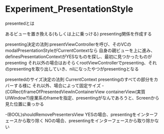 # Experiment_PresentationStyle


presentedとは

あるビューを置き換える(もしくは上に乗っける)
presenting関係を作成する

presenting決定の法則:presentViewControllerを呼び、そのVCのmodalPresentationStyleがCurrentContextなら
自身の親ビューを上に進み、definesPresentationContextがYESなものを探し、最初に見つかったものがpresenting
それ以外の場合はおそらくrootViewControllerでpresenting、それのpresentingを取り出していき、nilになったやつがpresentingとなる

presentedのサイズ決定の法則
CurrentContext presentingのすべての部分をカバーする様に
それ以外、場合によって固定サイズ
-(CGRect)frameOfPresentedViewInContainerView
containerView(実質UIWindow?)座業系のframeを指定、presentingがなんであろうと、Screenから見た位置に乗っかる

-(BOOL)shouldRemovePresentersView
YESの場合、presentingをインターフェースから取り除く
NOの場合、presentingをインターフェースから取り除かない
